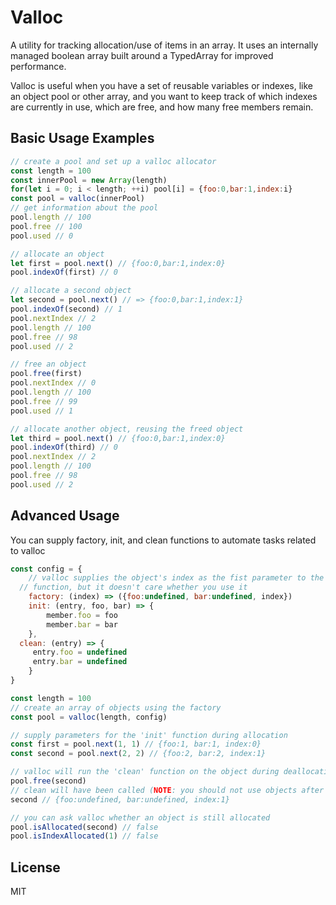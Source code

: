 Valloc
======
A utility for tracking allocation/use of items in an array. It uses an internally managed boolean array built around a TypedArray for improved performance.

Valloc is useful when you have a set of reusable variables or indexes, like an object pool or other array, and you want to keep track of which indexes are currently in use, which are free, and how many free members remain.

Basic Usage Examples
--------------------
```js
// create a pool and set up a valloc allocator
const length = 100
const innerPool = new Array(length)
for(let i = 0; i < length; ++i) pool[i] = {foo:0,bar:1,index:i}
const pool = valloc(innerPool)
// get information about the pool
pool.length // 100
pool.free // 100
pool.used // 0

// allocate an object
let first = pool.next() // {foo:0,bar:1,index:0}
pool.indexOf(first) // 0

// allocate a second object
let second = pool.next() // => {foo:0,bar:1,index:1}
pool.indexOf(second) // 1
pool.nextIndex // 2
pool.length // 100
pool.free // 98 
pool.used // 2

// free an object
pool.free(first)
pool.nextIndex // 0
pool.length // 100
pool.free // 99 
pool.used // 1

// allocate another object, reusing the freed object
let third = pool.next() // {foo:0,bar:1,index:0}
pool.indexOf(third) // 0
pool.nextIndex // 2
pool.length // 100
pool.free // 98 
pool.used // 2
```

Advanced Usage
--------------
You can supply factory, init, and clean functions to automate tasks related to valloc
```js
const config = {
	// valloc supplies the object's index as the fist parameter to the factory
  // function, but it doesn't care whether you use it
	factory: (index) => ({foo:undefined, bar:undefined, index})
	init: (entry, foo, bar) => {
		member.foo = foo
		member.bar = bar
	},
  clean: (entry) => {
	 entry.foo = undefined
	 entry.bar = undefined
	}
}

const length = 100
// create an array of objects using the factory
const pool = valloc(length, config) 

// supply parameters for the 'init' function during allocation
const first = pool.next(1, 1) // {foo:1, bar:1, index:0}
const second = pool.next(2, 2) // {foo:2, bar:2, index:1}

// valloc will run the 'clean' function on the object during deallocation
pool.free(second)
// clean will have been called (NOTE: you should not use objects after freeing them!)
second // {foo:undefined, bar:undefined, index:1}

// you can ask valloc whether an object is still allocated
pool.isAllocated(second) // false
pool.isIndexAllocated(1) // false
```

License
-------
MIT
